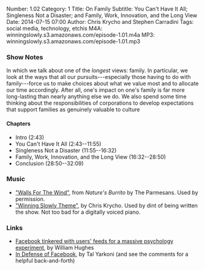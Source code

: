 Number: 1.02
Category: 1
Title: On Family
Subtitle: You Can't Have It All; Singleness Not a Disaster; and Family, Work, Innovation, and the Long View
Date: 2014-07-15 07:00
Author: Chris Krycho and Stephen Carradini
Tags: social media, technology, etchis
M4A: winningslowly.s3.amazonaws.com/episode-1.01.m4a
MP3: winningslowly.s3.amazonaws.com/episode-1.01.mp3

### Show Notes

In which we talk about one of the *longest* views: family. In particular, we look at the ways that all our pursuits---especially those having to do with family---force us to make choices about what we value most and to allocate our time accordingly. After all, one's impact on one's family is far more long-lasting than nearly anything else we do. We also spend some time thinking about the responsibilities of corporations to develop expectations that support families as genuinely valuable to culture

#### Chapters

- Intro (2:43)
- You Can't Have It All (2:43--11:55)
- Singleness Not a Disaster (11:55--16:32)
- Family, Work, Innovation, and the Long View (16:32--28:50)
- Conclusion (28:50--32:09)

### Music

- ["Walls For The Wind"](http://theparmesans.bandcamp.com), from _Nature's Burrito_ by The Parmesans. Used by permission.
- ["Winning Slowly Theme"](https://soundcloud.com/chriskrycho/winning-slowly), by Chris Krycho. Used by dint of being written the show. Not too bad for a digitally voiced piano.

### Links

- [Facebook tinkered with users' feeds for a massive psychology experiment](http://www.avclub.com/article/facebook-tinkered-users-feeds-massive-psychology-e-206324), by William Hughes
- [In Defense of Facebook](http://www.talyarkoni.org/blog/2014/06/28/in-defense-of-facebook/), by Tal Yarkoni (and see the comments for a helpful back-and-forth)